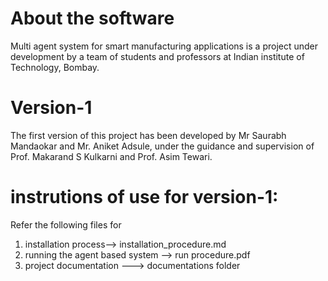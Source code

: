 # About the software
Multi agent system for smart manufacturing applications is a project under development by a team of students and professors at Indian institute of Technology, Bombay.

# Version-1
The first version of this project has been developed by Mr Saurabh Mandaokar and Mr. Aniket Adsule,
under the guidance and supervision of Prof. Makarand S Kulkarni and Prof. Asim Tewari. 

# instrutions of use for version-1:
Refer the following files for 

1. installation process--> installation_procedure.md
2. running the agent based system --> run procedure.pdf
3. project documentation ---> documentations folder



